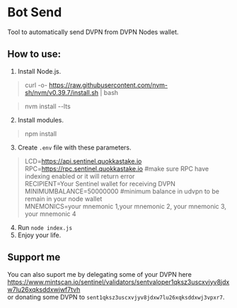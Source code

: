 # Bot Send
Tool to automatically send DVPN from DVPN Nodes wallet.

## How to use:
1. Install Node.js.
>curl -o- https://raw.githubusercontent.com/nvm-sh/nvm/v0.39.7/install.sh | bash

>nvm install --lts
2. Install modules.
>npm install
3. Create `.env` file with these parameters.
>LCD=https://api.sentinel.quokkastake.io <br/>
>RPC=https://rpc.sentinel.quokkastake.io #make sure RPC have indexing enabled or it will return error<br/>
>RECIPIENT=Your Sentinel wallet for receiving DVPN<br/>
>MINIMUMBALANCE=50000000 #minimum balance in udvpn to be remain in your node wallet<br/>
>MNEMONICS=your mnemonic 1,your mnemonic 2, your mnemonic 3, your mnemonic 4
4. Run `node index.js`
5. Enjoy your life.

## Support me
You can also suport me by delegating some of your DVPN here https://www.mintscan.io/sentinel/validators/sentvaloper1qksz3uscxvjyv8jdxw7lu26xqksddxwjwf7tvh<br/>
or donating some DVPN to `sent1qksz3uscxvjyv8jdxw7lu26xqksddxwj3vpxr7`.